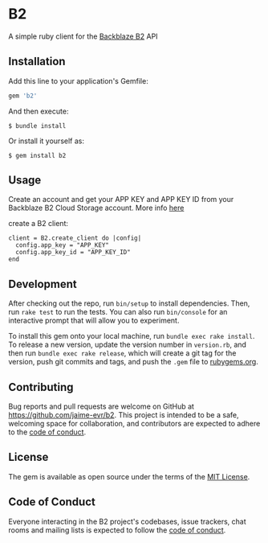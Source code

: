 # B2

A simple ruby client for the [Backblaze B2](https://www.backblaze.com/b2/cloud-storage.html) API

## Installation

Add this line to your application's Gemfile:

```ruby
gem 'b2'
```

And then execute:

    $ bundle install

Or install it yourself as:

    $ gem install b2

## Usage

Create an account and get your APP KEY and APP KEY ID from your Backblaze B2 Cloud Storage account. More info [here](https://www.backblaze.com/b2/docs/application_keys.html)

create a B2 client:

```
client = B2.create_client do |config|
  config.app_key = "APP_KEY"
  config.app_key_id = "APP_KEY_ID"
end
```

## Development

After checking out the repo, run `bin/setup` to install dependencies. Then, run `rake test` to run the tests. You can also run `bin/console` for an interactive prompt that will allow you to experiment.

To install this gem onto your local machine, run `bundle exec rake install`. To release a new version, update the version number in `version.rb`, and then run `bundle exec rake release`, which will create a git tag for the version, push git commits and tags, and push the `.gem` file to [rubygems.org](https://rubygems.org).

## Contributing

Bug reports and pull requests are welcome on GitHub at https://github.com/jaime-evr/b2. This project is intended to be a safe, welcoming space for collaboration, and contributors are expected to adhere to the [code of conduct](https://github.com/jaime-evr/b2/blob/master/CODE_OF_CONDUCT.md).

## License

The gem is available as open source under the terms of the [MIT License](https://opensource.org/licenses/MIT).

## Code of Conduct

Everyone interacting in the B2 project's codebases, issue trackers, chat rooms and mailing lists is expected to follow the [code of conduct](https://github.com/jaime-evr/b2/blob/master/CODE_OF_CONDUCT.md).
